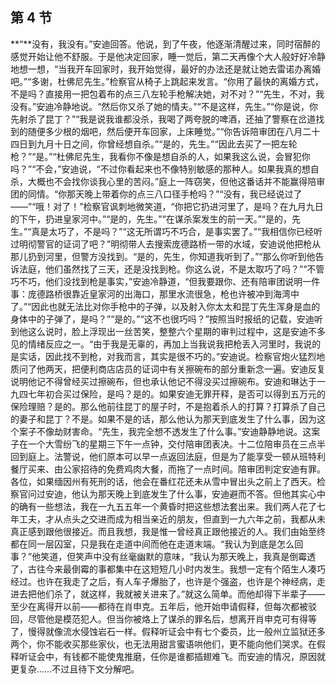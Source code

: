 ## 第 4 节

**“**没有，我没有。”安迪回答。他说，到了午夜，他逐渐清醒过来，同时宿醉的感觉开始让他不舒服。于是他决定回家，睡一觉后，第二天再像个大人般好好冷静地想一想，“当我开车回家时，我开始觉得，最好的办法还是就让她去雷诺办离婚吧。”“多谢，杜佛尼先生。”检察官从椅子上跳起来发言。“你用了最快的离婚方式，不是吗？直接用一把包着布的点三八左轮手枪解决她，对不对？”“先生，不对，我没有。”安迪冷静地说。“然后你又杀了她的情夫。”“不是这样，先生。”“你是说，你先射杀了昆丁？”“我是说我谁都没杀，我喝了两夸脱的啤酒，还抽了警察在岔道找到的随便多少根的烟吧，然后便开车回家，上床睡觉。”“你告诉陪审团在八月二十四日到九月十日之间，你曾经想自杀。”“是的，先生。”“因此去买了一把左轮枪？”“是。”“杜佛尼先生，我看你不像是想自杀的人，如果我这么说，会冒犯你吗？”“不会，”安迪说，“不过你看起来也不像特别敏感的那种人。如果我真的想自杀，大概也不会找你谈我心里的苦闷。”庭上一阵窃笑，但他这番话并不能赢得陪审团的同情。“你那天晚上带着你的点三八口径手枪吗？”“没有，我已经说过了——”“哦！对了！”检察官讽刺地微笑道，“你把它扔进河里了，是吗？在九月九日的下午，扔进皇家河中。”“是的，先生。”“在谋杀案发生的前一天。”“是的，先生。”“真是太巧了，不是吗？”“这无所谓巧不巧合，是事实罢了。”“我相信你已经听过明彻警官的证词了吧？”明彻带人去搜索庞德路桥一带的水域，安迪说他把枪从那儿扔到河里，但警方没找到。“是的，先生，你知道我听到了。”“那么你听到他告诉法庭，他们虽然找了三天，还是没找到枪。你这么说，不是太取巧了吗？”“不管巧不巧，他们没找到枪是事实，”安迪冷静道，“但我要跟你、还有陪审团说明一件事：庞德路桥很靠近皇家河的出海口，那里水流很急，枪也许被冲到海湾中了。”“因此也就无法比对你手枪中的子弹，以及射入你太太和昆丁先生浑身是血的身体中的子弹了，是吗？”“是的。”“这不也很巧吗？”按照当时报纸的记载，安迪听到他这么说时，脸上浮现出一丝苦笑，整整六个星期的审判过程中，这是安迪不多见的情绪反应之一。“由于我是无辜的，再加上当我说我把枪丢入河里时，我说的是实话，因此找不到枪，对我而言，其实是很不巧的。”安迪说。检察官炮火猛烈地质问了他两天，把便利商店店员的证词中有关擦碗布的部分重新念一遍。安迪反复说明他记不得曾经买过擦碗布，但也承认他记不得没买过擦碗布。安迪和琳达于一九四七年初合买过保险，是吗？是的。如果安迪无罪开释，是否可以得到五万元的保险理赔？是的。那么他前往昆丁的屋子时，不是抱着杀人的打算？打算杀了自己的妻子和昆丁？不是。如果不是的话，那么他认为那天到底发生了什么事，因为这个案子不像劫财害命。“先生，我完全想不透发生了什么事。”安迪静静地说。这案子在一个大雪纷飞的星期三下午一点钟，交付陪审团表决。十二位陪审员在三点半回到庭上。法警说，他们原本可以早一点返回法庭，但是为了能享受一顿从班特利餐厅买来、由公家招待的免费鸡肉大餐，而拖了一点时间。陪审团判定安迪有罪。各位，如果缅因州有死刑的话，他会在番红花还未从雪中冒出头之前上了西天。检察官问过安迪，他认为那天晚上到底发生了什么事，安迪避而不答。但他其实心中的确有一些想法，我在一九五五年一个黄昏时把这些想法套出来。我们两人花了七年工夫，才从点头之交进而成为相当亲近的朋友，但直到一九六年之前，我都从未真正感到跟他很接近。而且我想，我是惟一曾经真正跟他接近的人。我们由始至终都在同一层囚室，只是我在走道中间而他在走道末端。“我认为到底是怎么回事？”他笑道，但笑声中没有丝毫幽默的意味，“我认为那天晚上，我真是倒霉透了，古往今来最倒霉的事都集中在这短短几小时内发生。我想一定有个陌生人凑巧经过。也许在我走了之后，有人车子爆胎了，也许是个强盗，也许是个神经病，走进去把他们杀了，就这样，我就被关进来了。”就这么简单。而他却得下半辈子——至少在离得开以前——都待在肖申克。五年后，他开始申请假释，但每次都被驳回，尽管他是模范犯人。但当你被烙上了谋杀的罪名后，想离开肖申克可有得等了，慢得就像流水侵蚀岩石一样。假释听证会中有七个委员，比一般州立监狱还多两个，你不能收买那些家伙，也无法用甜言蜜语哄他们，更不能向他们哭求。在假释听证会中，有钱都不能使鬼推磨，任你是谁都插翅难飞。而安迪的情况，原因就更复杂……不过且待下文分解吧。